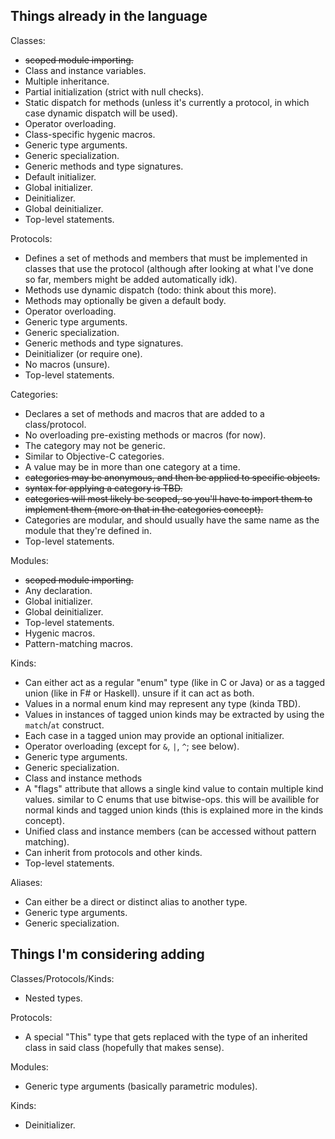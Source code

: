 ## Things already in the language

Classes:
- ~~scoped module importing.~~
- Class and instance variables.
- Multiple inheritance.
- Partial initialization (strict with null checks).
- Static dispatch for methods (unless it's currently a protocol, in which case dynamic dispatch will be used).
- Operator overloading.
- Class-specific hygenic macros.
- Generic type arguments.
- Generic specialization.
- Generic methods and type signatures.
- Default initializer.
- Global initializer.
- Deinitializer.
- Global deinitializer.
- Top-level statements.

Protocols:
- Defines a set of methods and members that must be implemented in classes that use the protocol (although after looking at what I've done so far, members might be added automatically idk).
- Methods use dynamic dispatch (todo: think about this more).
- Methods may optionally be given a default body.
- Operator overloading.
- Generic type arguments.
- Generic specialization.
- Generic methods and type signatures.
- Deinitializer (or require one).
- No macros (unsure).
- Top-level statements.

Categories:
- Declares a set of methods and macros that are added to a class/protocol.
- No overloading pre-existing methods or macros (for now).
- The category may not be generic.
- Similar to Objective-C categories.
- A value may be in more than one category at a time.
- ~~categories may be anonymous, and then be applied to specific objects.~~
- ~~syntax for applying a category is TBD.~~
- ~~categories will most likely be scoped, so you'll have to import them to implement them (more on that in the categories concept).~~
- Categories are modular, and should usually have the same name as the module that they're defined in.
- Top-level statements.

Modules:
- ~~scoped module importing.~~
- Any declaration.
- Global initializer.
- Global deinitializer.
- Top-level statements.
- Hygenic macros.
- Pattern-matching macros.

Kinds:
- Can either act as a regular "enum" type (like in C or Java) or as a tagged union (like in F# or Haskell). unsure if it can act as both.
- Values in a normal enum kind may represent any type (kinda TBD).
- Values in instances of tagged union kinds may be extracted by using the `match`/`at` construct.
- Each case in a tagged union may provide an optional initializer.
- Operator overloading (except for `&`, `|`, `^`; see below).
- Generic type arguments.
- Generic specialization.
- Class and instance methods
- A "flags" attribute that allows a single kind value to contain multiple kind values. similar to C enums that use bitwise-ops. this will be availible for normal kinds and tagged union kinds (this is explained more in the kinds concept).
- Unified class and instance members (can be accessed without pattern matching).
- Can inherit from protocols and other kinds.
- Top-level statements.

Aliases:
- Can either be a direct or distinct alias to another type.
- Generic type arguments.
- Generic specialization.

## Things I'm considering adding

Classes/Protocols/Kinds:
- Nested types.

Protocols:
- A special "This" type that gets replaced with the type of an inherited class in said class (hopefully that makes sense).

Modules:
- Generic type arguments (basically parametric modules).

Kinds:
- Deinitializer.